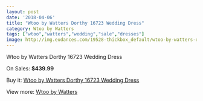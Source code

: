 ```yaml
---
layout: post
date: '2018-04-06'
title: "Wtoo by Watters Dorthy 16723 Wedding Dress"
category: Wtoo by Watters
tags: ["wtoo","watters","wedding","sale","dresses"]
image: http://img.eudances.com/19528-thickbox_default/wtoo-by-watters-dorthy-16723-wedding-dress.jpg
---
```

Wtoo by Watters Dorthy 16723 Wedding Dress

On Sales: **$439.99**
<a href="https://www.eudances.com/en/wtoo-by-watters/5806-wtoo-by-watters-dorthy-16723-wedding-dress.html"><amp-img layout="responsive" width="600" height="600" src="//img.eudances.com/19528-thickbox_default/wtoo-by-watters-dorthy-16723-wedding-dress.jpg" alt="Wtoo by Watters Dorthy 16723 Wedding Dress 0" /></a>
<a href="https://www.eudances.com/en/wtoo-by-watters/5806-wtoo-by-watters-dorthy-16723-wedding-dress.html"><amp-img layout="responsive" width="600" height="600" src="//img.eudances.com/19530-thickbox_default/wtoo-by-watters-dorthy-16723-wedding-dress.jpg" alt="Wtoo by Watters Dorthy 16723 Wedding Dress 1" /></a>
<a href="https://www.eudances.com/en/wtoo-by-watters/5806-wtoo-by-watters-dorthy-16723-wedding-dress.html"><amp-img layout="responsive" width="600" height="600" src="//img.eudances.com/19529-thickbox_default/wtoo-by-watters-dorthy-16723-wedding-dress.jpg" alt="Wtoo by Watters Dorthy 16723 Wedding Dress 2" /></a>

Buy it: [Wtoo by Watters Dorthy 16723 Wedding Dress](https://www.eudances.com/en/wtoo-by-watters/5806-wtoo-by-watters-dorthy-16723-wedding-dress.html "Wtoo by Watters Dorthy 16723 Wedding Dress")

View more: [Wtoo by Watters](https://www.eudances.com/en/49-wtoo-by-watters "Wtoo by Watters")